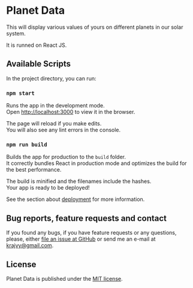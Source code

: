 # Planet Data

This will display various values of yours on different planets in our solar system.

It is runned on React JS.

## Available Scripts

In the project directory, you can run:

### `npm start`

Runs the app in the development mode.<br>
Open [http://localhost:3000](http://localhost:3000) to view it in the browser.

The page will reload if you make edits.<br>
You will also see any lint errors in the console.

### `npm run build`

Builds the app for production to the `build` folder.<br>
It correctly bundles React in production mode and optimizes the build for the best performance.

The build is minified and the filenames include the hashes.<br>
Your app is ready to be deployed!

See the section about [deployment](https://facebook.github.io/create-react-app/docs/deployment) for more information.

## Bug reports, feature requests and contact

If you found any bugs, if you have feature requests or any questions, please, either [file an issue at GitHub](https://github.com/krajvy/planet-data/issues) or send me an e-mail at [krajvy@gmail.com](mailto:krajvy@gmail.com).

## License

Planet Data is published under the [MIT license](https://github.com/krajvy/planet-data/blob/master/LICENSE).
